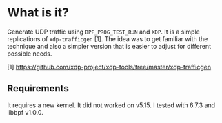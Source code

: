 # What is it?

Generate UDP traffic using `BPF_PROG_TEST_RUN` and `XDP`. It is a simple
replications of `xdp-trafficgen` [1]. The idea was to get familiar with the
technique and also a simpler version that is easier to adjust for different
possible needs.

[1] https://github.com/xdp-project/xdp-tools/tree/master/xdp-trafficgen

## Requirements

It requires a new kernel. It did not worked on v5.15. I tested with 6.7.3 and
libbpf v1.0.0.
